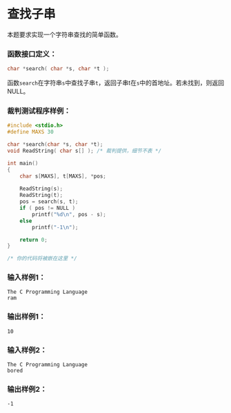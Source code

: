 # 查找子串
本题要求实现一个字符串查找的简单函数。

### 函数接口定义：
```c++
char *search( char *s, char *t );
```
函数`search`在字符串`s`中查找子串`t`，返回子串t在`s`中的首地址。若未找到，则返回NULL。

### 裁判测试程序样例：
```c++
#include <stdio.h>
#define MAXS 30

char *search(char *s, char *t);
void ReadString( char s[] ); /* 裁判提供，细节不表 */

int main()
{
    char s[MAXS], t[MAXS], *pos;
    
    ReadString(s);
    ReadString(t);
    pos = search(s, t);
    if ( pos != NULL )
        printf("%d\n", pos - s);
    else
        printf("-1\n");

    return 0;
}

/* 你的代码将被嵌在这里 */
```

### 输入样例1：
```in
The C Programming Language
ram

```

### 输出样例1：
```out
10
```

### 输入样例2：
```in
The C Programming Language
bored

```

### 输出样例2：
```out
-1
```
